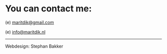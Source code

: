 # You can contact me:



(e) [maritdik@gmail.com](mailto:maritdik.com) 

(e) [info@maritdik.nl](mailto:info@maritdik.nl) 


---






Webdesign: Stephan Bakker

